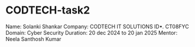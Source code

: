 # CODTECH-task2
Name: Solanki Shankar
Company: CODTECH IT SOLUTIONS
ID•. CT08FYC
Domain: Cyber Security
Duration: 20 dec 2024 to 20 jan 2025
Mentor: Neela Santhosh Kumar
